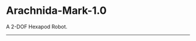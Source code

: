 # Arachnida-Mark-1.0
A 2-DOF Hexapod Robot.
___________________________________________________________________________________________________________________________________________________________
